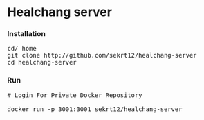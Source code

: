 # Healchang server
### Installation
<pre>
cd/ home
git clone http://github.com/sekrt12/healchang-server
cd healchang-server
</pre>
### Run
<pre>
# Login For Private Docker Repository
<!-- docker login
docker pull sekrt12/healchang-server -->
docker run -p 3001:3001 sekrt12/healchang-server
</pre>

